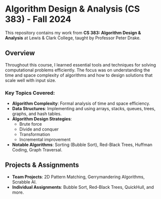 # Algorithm Design & Analysis (CS 383) - Fall 2024

This repository contains my work from **CS 383: Algorithm Design & Analysis** at Lewis & Clark College, taught by Professor Peter Drake.

## Overview

Throughout this course, I learned essential tools and techniques for solving computational problems efficiently. The focus was on understanding the time and space complexity of algorithms and how to design solutions that scale well with input size.

### Key Topics Covered:
- **Algorithm Complexity**: Formal analysis of time and space efficiency.
- **Data Structures**: Implementing and using arrays, stacks, queues, trees, graphs, and hash tables.
- **Algorithm Design Strategies**:
  - Brute force
  - Divide and conquer
  - Transformation
  - Incremental improvement
- **Notable Algorithms**: Sorting (Bubble Sort), Red-Black Trees, Huffman Coding, Graph Traversal.

## Projects & Assignments
- **Team Projects**: 2D Pattern Matching, Gerrymandering Algorithms, Scrabble AI.
- **Individual Assignments**: Bubble Sort, Red-Black Trees, QuickHull, and more.
